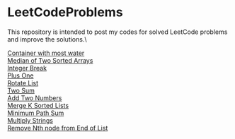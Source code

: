 # LeetCodeProblems
This repository is intended to post my codes for solved LeetCode problems and improve the solutions.\

[Container with most water](https://leetcode.com/problems/container-with-most-water/description/)\
[Median of Two Sorted Arrays](https://leetcode.com/problems/median-of-two-sorted-arrays/description/)\
[Integer Break](https://leetcode.com/problems/integer-break/description/)\
[Plus One](https://leetcode.com/problems/plus-one/description/)\
[Rotate List](https://leetcode.com/problems/rotate-list/description/)\
[Two Sum](https://leetcode.com/problems/two-sum/description/)\
[Add Two Numbers](https://leetcode.com/problems/add-two-numbers/description/)\
[Merge K Sorted Lists](https://leetcode.com/problems/merge-k-sorted-lists/description/)\
[Minimum Path Sum](https://leetcode.com/problems/minimum-path-sum/description/)\
[Multiply Strings](https://leetcode.com/problems/multiply-strings/description/)\
[Remove Nth node from End of List](https://leetcode.com/problems/remove-nth-node-from-end-of-list/description/)
